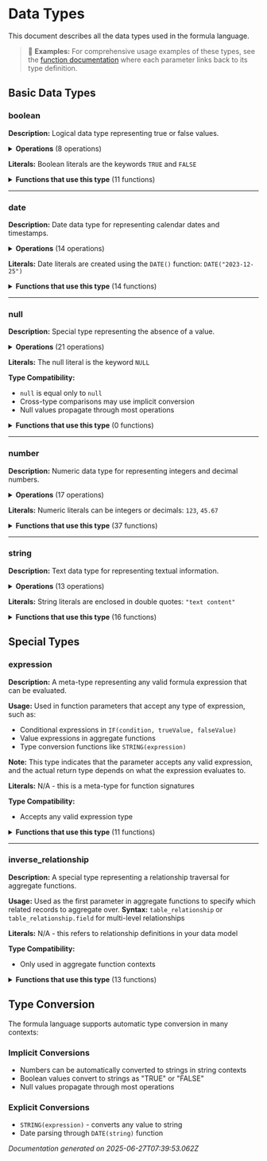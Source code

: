 # Data Types

This document describes all the data types used in the formula language.

> 📖 **Examples:** For comprehensive usage examples of these types, see the [function documentation](./functions/) where each parameter links back to its type definition.

## Basic Data Types

### boolean

**Description:** Logical data type representing true or false values.

<details>
<summary><strong>Operations</strong> (8 operations)</summary>

- Logical functions: `AND()`, `OR()`, `NOT()`
- Conditional functions: `IF()` conditions
- `boolean = boolean` → `boolean`
- `boolean = null` → `boolean`
- `boolean != boolean` → `boolean`
- `boolean != null` → `boolean`
- `null = boolean` → `boolean`
- `null != boolean` → `boolean`
</details>


**Literals:** Boolean literals are the keywords `TRUE` and `FALSE`


<details>
<summary><strong>Functions that use this type</strong> (11 functions)</summary>

- [`AND()`](./functions/logical.md#and) - Returns true if all arguments are true
- [`AND_AGG()`](./functions/aggregate.md#and_agg) - Returns true if all boolean values are true
- [`CONTAINS()`](./functions/string.md#contains) - Checks if a string contains a substring
- [`ENDS_WITH()`](./functions/string.md#ends_with) - Checks if a string ends with a substring
- [`IF()`](./functions/core.md#if) - Returns one value if condition is true, another if false
- [`ISBLANK()`](./functions/null-handling.md#isblank) - Returns true if the value is null or empty string
- [`ISNULL()`](./functions/null-handling.md#isnull) - Returns true if the value is null
- [`NOT()`](./functions/logical.md#not) - Returns the opposite of a boolean value
- [`OR()`](./functions/logical.md#or) - Returns true if any argument is true
- [`OR_AGG()`](./functions/aggregate.md#or_agg) - Returns true if any boolean value is true
- [`STARTS_WITH()`](./functions/string.md#starts_with) - Checks if a string starts with a substring
</details>

---

### date

**Description:** Date data type for representing calendar dates and timestamps.

<details>
<summary><strong>Operations</strong> (14 operations)</summary>

- Date functions: `YEAR()`, `MONTH()`, `DAY()`, `WEEKDAY()`, `DATEDIF()`, etc.
- `date + number` → `date` (adds days)
- `date - number` → `date` (subtracts days)
- `date - date` → `number` (difference in days)
- `date = date` → `boolean`
- `date = null` → `boolean`
- `date != date` → `boolean`
- `date != null` → `boolean`
- `date > date` → `boolean`
- `date >= date` → `boolean`
- `date < date` → `boolean`
- `date <= date` → `boolean`
- `null = date` → `boolean`
- `null != date` → `boolean`
</details>


**Literals:** Date literals are created using the `DATE()` function: `DATE("2023-12-25")`


<details>
<summary><strong>Functions that use this type</strong> (14 functions)</summary>

- [`ADDDAYS()`](./functions/date.md#adddays) - Adds days to a date
- [`ADDMONTHS()`](./functions/date.md#addmonths) - Adds months to a date
- [`DATE()`](./functions/core.md#date) - Creates a date from a string literal
- [`DATEDIF()`](./functions/date.md#datedif) - Returns the difference between two dates in specified units
- [`DAY()`](./functions/date.md#day) - Extracts the day from a date (1-31)
- [`FORMAT_DATE()`](./functions/date.md#format_date) - Formats a date as a string
- [`HOUR()`](./functions/date.md#hour) - Extracts the hour from a date (0-23)
- [`MINUTE()`](./functions/date.md#minute) - Extracts the minute from a date (0-59)
- [`MONTH()`](./functions/date.md#month) - Extracts the month from a date (1-12)
- [`NOW()`](./functions/date.md#now) - Returns the current date and time
- [`SECOND()`](./functions/date.md#second) - Extracts the second from a date (0-59)
- [`TODAY()`](./functions/date.md#today) - Returns the current date (without time)
- [`WEEKDAY()`](./functions/date.md#weekday) - Returns the day of the week as a number (1=Sunday)
- [`YEAR()`](./functions/date.md#year) - Extracts the year from a date
</details>

---

### null

**Description:** Special type representing the absence of a value.

<details>
<summary><strong>Operations</strong> (21 operations)</summary>

- Null checking: `ISNULL()`, `ISBLANK()`
- Null handling: `NULLVALUE()`, `COALESCE()`
- Any operation with null typically results in null
- `null = null` → `boolean`
- `null = string` → `boolean`
- `null = number` → `boolean`
- `null = boolean` → `boolean`
- `null = date` → `boolean`
- `null != null` → `boolean`
- `null != string` → `boolean`
- `null != number` → `boolean`
- `null != boolean` → `boolean`
- `null != date` → `boolean`
- `string = null` → `boolean`
- `number = null` → `boolean`
- `boolean = null` → `boolean`
- `date = null` → `boolean`
- `string != null` → `boolean`
- `number != null` → `boolean`
- `boolean != null` → `boolean`
- `date != null` → `boolean`
</details>


**Literals:** The null literal is the keyword `NULL`

**Type Compatibility:**
- `null` is equal only to `null`
- Cross-type comparisons may use implicit conversion
- Null values propagate through most operations

<details>
<summary><strong>Functions that use this type</strong> (0 functions)</summary>

No functions currently use this type.
</details>

---

### number

**Description:** Numeric data type for representing integers and decimal numbers.

<details>
<summary><strong>Operations</strong> (17 operations)</summary>

- Math functions: `ROUND()`, `ABS()`, `CEILING()`, `FLOOR()`, etc.
- `number + number` → `number`
- `number - number` → `number`
- `number * number` → `number`
- `number / number` → `number`
- `number = number` → `boolean`
- `number = null` → `boolean`
- `number != number` → `boolean`
- `number != null` → `boolean`
- `number > number` → `boolean`
- `number >= number` → `boolean`
- `number < number` → `boolean`
- `number <= number` → `boolean`
- `date + number` → `date` (adds days)
- `date - number` → `date` (subtracts days)
- `null = number` → `boolean`
- `null != number` → `boolean`
</details>


**Literals:** Numeric literals can be integers or decimals: `123`, `45.67`


<details>
<summary><strong>Functions that use this type</strong> (37 functions)</summary>

- [`ABS()`](./functions/math.md#abs) - Returns the absolute value of a number
- [`ADDDAYS()`](./functions/date.md#adddays) - Adds days to a date
- [`ADDMONTHS()`](./functions/date.md#addmonths) - Adds months to a date
- [`AVG()`](./functions/aggregate.md#avg) - Calculates the average of numeric values
- [`AVG_AGG()`](./functions/aggregate.md#avg_agg) - Calculates the average of numeric values
- [`CEILING()`](./functions/math.md#ceiling) - Rounds a number up to the nearest integer
- [`COS()`](./functions/math.md#cos) - Returns the cosine of an angle in radians
- [`COUNT()`](./functions/aggregate.md#count) - Counts the number of non-null values
- [`COUNT_AGG()`](./functions/aggregate.md#count_agg) - Counts the number of non-null values
- [`DATEDIF()`](./functions/date.md#datedif) - Returns the difference between two dates in specified units
- [`DAY()`](./functions/date.md#day) - Extracts the day from a date (1-31)
- [`EXP()`](./functions/math.md#exp) - Returns e raised to the power of a number
- [`FLOOR()`](./functions/math.md#floor) - Rounds a number down to the nearest integer
- [`HOUR()`](./functions/date.md#hour) - Extracts the hour from a date (0-23)
- [`LEFT()`](./functions/string.md#left) - Returns the leftmost characters from a string
- [`LEN()`](./functions/string.md#len) - Returns the length of a string
- [`LOG()`](./functions/math.md#log) - Returns the natural logarithm of a number
- [`LOG10()`](./functions/math.md#log10) - Returns the base-10 logarithm of a number
- [`MAX()`](./functions/math.md#max) - Returns the maximum of two numbers
- [`MID()`](./functions/string.md#mid) - Returns characters from the middle of a string
- [`MIN()`](./functions/math.md#min) - Returns the minimum of two numbers
- [`MINUTE()`](./functions/date.md#minute) - Extracts the minute from a date (0-59)
- [`MOD()`](./functions/math.md#mod) - Returns the remainder of division
- [`MONTH()`](./functions/date.md#month) - Extracts the month from a date (1-12)
- [`POWER()`](./functions/math.md#power) - Raises a number to a power
- [`RANDOM()`](./functions/math.md#random) - Returns a random number between 0 and 1
- [`RIGHT()`](./functions/string.md#right) - Returns the rightmost characters from a string
- [`ROUND()`](./functions/math.md#round) - Rounds a number to specified decimal places
- [`SECOND()`](./functions/date.md#second) - Extracts the second from a date (0-59)
- [`SIGN()`](./functions/math.md#sign) - Returns the sign of a number (-1, 0, or 1)
- [`SIN()`](./functions/math.md#sin) - Returns the sine of an angle in radians
- [`SQRT()`](./functions/math.md#sqrt) - Returns the square root of a number
- [`SUM()`](./functions/aggregate.md#sum) - Sums numeric values
- [`SUM_AGG()`](./functions/aggregate.md#sum_agg) - Sums numeric values
- [`TAN()`](./functions/math.md#tan) - Returns the tangent of an angle in radians
- [`WEEKDAY()`](./functions/date.md#weekday) - Returns the day of the week as a number (1=Sunday)
- [`YEAR()`](./functions/date.md#year) - Extracts the year from a date
</details>

---

### string

**Description:** Text data type for representing textual information.

<details>
<summary><strong>Operations</strong> (13 operations)</summary>

- String functions: `UPPER()`, `LOWER()`, `TRIM()`, `LEN()`, etc.
- `string & string` → `string` (concatenation)
- `string = string` → `boolean`
- `string = null` → `boolean`
- `string != string` → `boolean`
- `string != null` → `boolean`
- `string > string` → `boolean` (lexicographic)
- `string >= string` → `boolean` (lexicographic)
- `string < string` → `boolean` (lexicographic)
- `string <= string` → `boolean` (lexicographic)
- `null = string` → `boolean`
- `null != string` → `boolean`
- Implicit string conversion: numbers and booleans convert to strings in string contexts
</details>


**Literals:** String literals are enclosed in double quotes: `"text content"`


<details>
<summary><strong>Functions that use this type</strong> (16 functions)</summary>

- [`CONTAINS()`](./functions/string.md#contains) - Checks if a string contains a substring
- [`ENDS_WITH()`](./functions/string.md#ends_with) - Checks if a string ends with a substring
- [`FORMAT_DATE()`](./functions/date.md#format_date) - Formats a date as a string
- [`LEFT()`](./functions/string.md#left) - Returns the leftmost characters from a string
- [`LEN()`](./functions/string.md#len) - Returns the length of a string
- [`LOWER()`](./functions/string.md#lower) - Converts a string to lowercase
- [`ME()`](./functions/core.md#me) - Returns the current user identifier
- [`MID()`](./functions/string.md#mid) - Returns characters from the middle of a string
- [`RIGHT()`](./functions/string.md#right) - Returns the rightmost characters from a string
- [`STARTS_WITH()`](./functions/string.md#starts_with) - Checks if a string starts with a substring
- [`STRING()`](./functions/core.md#string) - Converts a value to a string
- [`STRING_AGG()`](./functions/aggregate.md#string_agg) - Concatenates string values with a separator
- [`STRING_AGG_DISTINCT()`](./functions/aggregate.md#string_agg_distinct) - Concatenates unique string values with a separator
- [`SUBSTITUTE()`](./functions/string.md#substitute) - Replaces occurrences of a substring with another string
- [`TRIM()`](./functions/string.md#trim) - Removes whitespace from both ends of a string
- [`UPPER()`](./functions/string.md#upper) - Converts a string to uppercase
</details>

## Special Types

### expression

**Description:** A meta-type representing any valid formula expression that can be evaluated.

**Usage:**
Used in function parameters that accept any type of expression, such as:
- Conditional expressions in `IF(condition, trueValue, falseValue)`
- Value expressions in aggregate functions
- Type conversion functions like `STRING(expression)`

**Note:** This type indicates that the parameter accepts any valid expression, and the actual return type depends on what the expression evaluates to.

**Literals:** N/A - this is a meta-type for function signatures

**Type Compatibility:**
- Accepts any valid expression type

<details>
<summary><strong>Functions that use this type</strong> (11 functions)</summary>

- [`COALESCE()`](./functions/null-handling.md#coalesce) - Returns the first non-null value from a list of expressions
- [`COUNT()`](./functions/aggregate.md#count) - Counts the number of non-null values
- [`COUNT_AGG()`](./functions/aggregate.md#count_agg) - Counts the number of non-null values
- [`EVAL()`](./functions/core.md#eval) - Evaluates an expression from another table
- [`IF()`](./functions/core.md#if) - Returns one value if condition is true, another if false
- [`ISBLANK()`](./functions/null-handling.md#isblank) - Returns true if the value is null or empty string
- [`ISNULL()`](./functions/null-handling.md#isnull) - Returns true if the value is null
- [`MAX_AGG()`](./functions/aggregate.md#max_agg) - Finds the maximum value
- [`MIN_AGG()`](./functions/aggregate.md#min_agg) - Finds the minimum value
- [`NULLVALUE()`](./functions/null-handling.md#nullvalue) - Returns the first value if not null, otherwise returns the second value
- [`STRING()`](./functions/core.md#string) - Converts a value to a string
</details>

---

### inverse_relationship

**Description:** A special type representing a relationship traversal for aggregate functions.

**Usage:**
Used as the first parameter in aggregate functions to specify which related records to aggregate over.
**Syntax:** `table_relationship` or `table_relationship.field` for multi-level relationships

**Literals:** N/A - this refers to relationship definitions in your data model

**Type Compatibility:**
- Only used in aggregate function contexts

<details>
<summary><strong>Functions that use this type</strong> (13 functions)</summary>

- [`AND_AGG()`](./functions/aggregate.md#and_agg) - Returns true if all boolean values are true
- [`AVG()`](./functions/aggregate.md#avg) - Calculates the average of numeric values
- [`AVG_AGG()`](./functions/aggregate.md#avg_agg) - Calculates the average of numeric values
- [`COUNT()`](./functions/aggregate.md#count) - Counts the number of non-null values
- [`COUNT_AGG()`](./functions/aggregate.md#count_agg) - Counts the number of non-null values
- [`EVAL()`](./functions/core.md#eval) - Evaluates an expression from another table
- [`MAX_AGG()`](./functions/aggregate.md#max_agg) - Finds the maximum value
- [`MIN_AGG()`](./functions/aggregate.md#min_agg) - Finds the minimum value
- [`OR_AGG()`](./functions/aggregate.md#or_agg) - Returns true if any boolean value is true
- [`STRING_AGG()`](./functions/aggregate.md#string_agg) - Concatenates string values with a separator
- [`STRING_AGG_DISTINCT()`](./functions/aggregate.md#string_agg_distinct) - Concatenates unique string values with a separator
- [`SUM()`](./functions/aggregate.md#sum) - Sums numeric values
- [`SUM_AGG()`](./functions/aggregate.md#sum_agg) - Sums numeric values
</details>

## Type Conversion

The formula language supports automatic type conversion in many contexts:

### Implicit Conversions
- Numbers can be automatically converted to strings in string contexts
- Boolean values convert to strings as "TRUE" or "FALSE"
- Null values propagate through most operations

### Explicit Conversions
- `STRING(expression)` - converts any value to string
- Date parsing through `DATE(string)` function

*Documentation generated on 2025-06-27T07:39:53.062Z*
